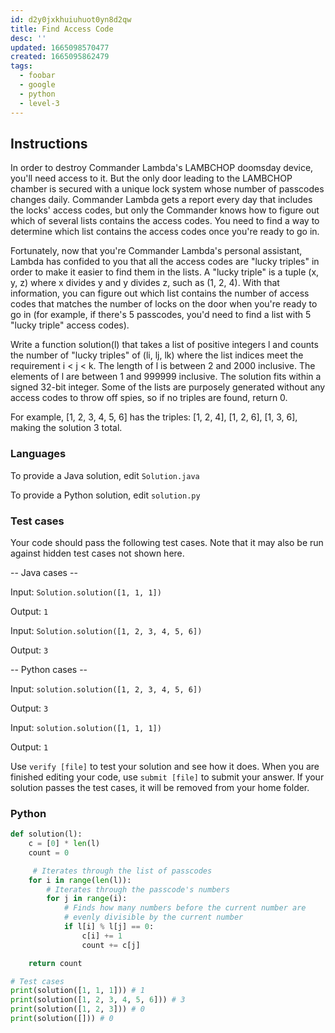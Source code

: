 ```yaml
---
id: d2y0jxkhuiuhuot0yn8d2qw
title: Find Access Code
desc: ''
updated: 1665098570477
created: 1665095862479
tags:
  - foobar
  - google
  - python
  - level-3
---
```


## Instructions

In order to destroy Commander Lambda's LAMBCHOP doomsday device, you'll need access to it. But the only door leading to the LAMBCHOP chamber is secured with a unique lock system whose number of passcodes changes daily. Commander Lambda gets a report every day that includes the locks' access codes, but only the Commander knows how to figure out which of several lists contains the access codes. You need to find a way to determine which list contains the access codes once you're ready to go in.

Fortunately, now that you're Commander Lambda's personal assistant, Lambda has confided to you that all the access codes are "lucky triples" in order to make it easier to find them in the lists. A "lucky triple" is a tuple (x, y, z) where x divides y and y divides z, such as (1, 2, 4). With that information, you can figure out which list contains the number of access codes that matches the number of locks on the door when you're ready to go in (for example, if there's 5 passcodes, you'd need to find a list with 5 "lucky triple" access codes).

Write a function solution(l) that takes a list of positive integers l and counts the number of "lucky triples" of (li, lj, lk) where the list indices meet the requirement i < j < k.  The length of l is between 2 and 2000 inclusive.  The elements of l are between 1 and 999999 inclusive.  The solution fits within a signed 32-bit integer. Some of the lists are purposely generated without any access codes to throw off spies, so if no triples are found, return 0.

For example, [1, 2, 3, 4, 5, 6] has the triples: [1, 2, 4], [1, 2, 6], [1, 3, 6], making the solution 3 total.

### Languages

To provide a Java solution, edit `Solution.java`

To provide a Python solution, edit `solution.py`

### Test cases

Your code should pass the following test cases.
Note that it may also be run against hidden test cases not shown here.

-- Java cases --

Input:
`Solution.solution([1, 1, 1])`

Output:
    `1`

Input:
`Solution.solution([1, 2, 3, 4, 5, 6])`

Output:
    `3`

-- Python cases --

Input:
`solution.solution([1, 2, 3, 4, 5, 6])`

Output:
    `3`

Input:
`solution.solution([1, 1, 1])`

Output:
    `1`

Use `verify [file]` to test your solution and see how it does. When you are finished editing your code, use `submit [file]` to submit your answer. If your solution passes the test cases, it will be removed from your home folder.

### Python

```py
def solution(l):
    c = [0] * len(l)
    count = 0

     # Iterates through the list of passcodes
    for i in range(len(l)):
        # Iterates through the passcode's numbers
        for j in range(i):
            # Finds how many numbers before the current number are
            # evenly divisible by the current number
            if l[i] % l[j] == 0:
                c[i] += 1
                count += c[j]

    return count

# Test cases
print(solution([1, 1, 1])) # 1
print(solution([1, 2, 3, 4, 5, 6])) # 3
print(solution([1, 2, 3])) # 0
print(solution([])) # 0
```
